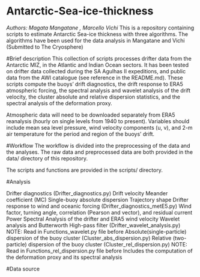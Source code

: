 # Antarctic-Sea-ice-thickness
_Authors: Magata Mangatane , Marcello Vichi_
This is a repository containing scripts to estimate Antarctic Sea-ice thickness with three algorithms. The algorithms have been used for the data analysis in Mangatane and Vichi (Submitted to The Cryosphere)

#Brief description
This collection of scripts processes drifter data from the Antarctic MIZ, in the Atlantic and Indian Ocean sectors. It has been tested on drifter data collected during the SA Agulhas II expeditions, and public data from the AWI catalogue (see reference in the README.md). These scripts compute the buoys’ drift diagnostics, the drift response to ERA5 atmospheric forcing, the spectral analysis and wavelet analysis of the drift velocity, the cluster absolute and relative dispersion statistics, and the spectral analysis of the deformation proxy.  

Atmospheric data will need to be downloaded separately from ERA5 reanalysis (hourly on single levels from 1940 to present). Variables should include mean sea level pressure, wind velocity components (u, v), and 2-m air temperature for the period and region of the buoys’ drift.

#Workflow
The workflow is divided into the preprocessing of the data and the analyses. The raw data and preprocessed data are both provided in the data/ directory of this repository.

The scripts and functions are provided in the scripts/ directory.

#Analysis

Drifter diagnostics (Drifter_diagnostics.py)
Drift velocity
Meander coefficient (MC)
Single-buoy absolute dispersion
Trajectory shape
Drifter response to wind and oceanic forcing (Drifter_diagnostics_metE5.py)
Wind factor, turning angle, correlation (Pearson and vector), and residual current
Power Spectral Analysis of the drifter and ERA5 wind velocity
Wavelet analysis and Butterworth High-pass filter (Drifter_wavelet_analysis.py)
NOTE: Read in Functions_wavelet.py file before
Absolute(single-particle) dispersion of the buoy cluster (Cluster_abs_dispersion.py)
Relative (two-particle) dispersion of the buoy cluster (Cluster_rel_dispersion.py)
NOTE: Read in Functions_rel_dispersion.py file before
Includes the computation of the deformation proxy and its spectral analysis

#Data source
